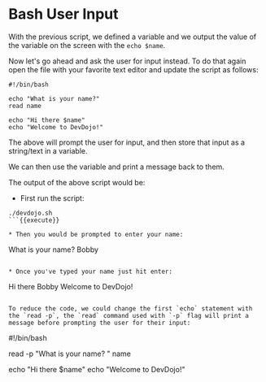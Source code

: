 # Bash User Input

With the previous script, we defined a variable and we output the value of the variable on the screen with the `echo $name`.

Now let's go ahead and ask the user for input instead. To do that again open the file with your favorite text editor and update the script as follows:

```
#!/bin/bash

echo "What is your name?"
read name

echo "Hi there $name"
echo "Welcome to DevDojo!"
```

The above will prompt the user for input, and then store that input as a string/text in a variable. 

We can then use the variable and print a message back to them.

The output of the above script would be:

* First run the script:

```
./devdojo.sh
```{{execute}}

* Then you would be prompted to enter your name:
```
What is your name?
Bobby
```

* Once you've typed your name just hit enter:

```
Hi there Bobby
Welcome to DevDojo!
```

To reduce the code, we could change the first `echo` statement with the `read -p`, the `read` command used with `-p` flag will print a message before prompting the user for their input:

```
#!/bin/bash

read -p "What is your name? " name

echo "Hi there $name"
echo "Welcome to DevDojo!"
```
